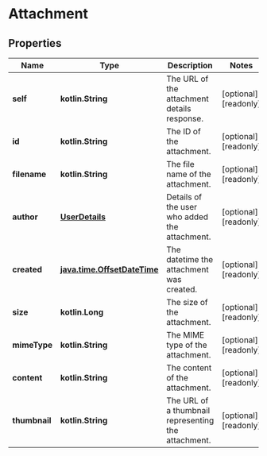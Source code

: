 
# Attachment

## Properties
Name | Type | Description | Notes
------------ | ------------- | ------------- | -------------
**self** | **kotlin.String** | The URL of the attachment details response. |  [optional] [readonly]
**id** | **kotlin.String** | The ID of the attachment. |  [optional] [readonly]
**filename** | **kotlin.String** | The file name of the attachment. |  [optional] [readonly]
**author** | [**UserDetails**](UserDetails.md) | Details of the user who added the attachment. |  [optional] [readonly]
**created** | [**java.time.OffsetDateTime**](java.time.OffsetDateTime.md) | The datetime the attachment was created. |  [optional] [readonly]
**size** | **kotlin.Long** | The size of the attachment. |  [optional] [readonly]
**mimeType** | **kotlin.String** | The MIME type of the attachment. |  [optional] [readonly]
**content** | **kotlin.String** | The content of the attachment. |  [optional] [readonly]
**thumbnail** | **kotlin.String** | The URL of a thumbnail representing the attachment. |  [optional] [readonly]



